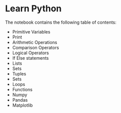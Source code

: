 # Learn Python

The notebook contains the following table of contents:
* Primitive Variables
* Print
* Arithmetic Operations
* Comparison Operators
* Logical Operators
* If Else statements
* Lists
* Sets
* Tuples
* Sets
* Loops
* Functions
* Numpy
* Pandas
* Matplotlib
